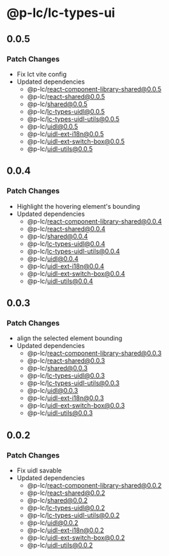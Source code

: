 # @p-lc/lc-types-ui

## 0.0.5

### Patch Changes

- Fix lct vite config
- Updated dependencies
  - @p-lc/react-component-library-shared@0.0.5
  - @p-lc/react-shared@0.0.5
  - @p-lc/shared@0.0.5
  - @p-lc/lc-types-uidl@0.0.5
  - @p-lc/lc-types-uidl-utils@0.0.5
  - @p-lc/uidl@0.0.5
  - @p-lc/uidl-ext-i18n@0.0.5
  - @p-lc/uidl-ext-switch-box@0.0.5
  - @p-lc/uidl-utils@0.0.5

## 0.0.4

### Patch Changes

- Highlight the hovering element's bounding
- Updated dependencies
  - @p-lc/react-component-library-shared@0.0.4
  - @p-lc/react-shared@0.0.4
  - @p-lc/shared@0.0.4
  - @p-lc/lc-types-uidl@0.0.4
  - @p-lc/lc-types-uidl-utils@0.0.4
  - @p-lc/uidl@0.0.4
  - @p-lc/uidl-ext-i18n@0.0.4
  - @p-lc/uidl-ext-switch-box@0.0.4
  - @p-lc/uidl-utils@0.0.4

## 0.0.3

### Patch Changes

- align the selected element bounding
- Updated dependencies
  - @p-lc/react-component-library-shared@0.0.3
  - @p-lc/react-shared@0.0.3
  - @p-lc/shared@0.0.3
  - @p-lc/lc-types-uidl@0.0.3
  - @p-lc/lc-types-uidl-utils@0.0.3
  - @p-lc/uidl@0.0.3
  - @p-lc/uidl-ext-i18n@0.0.3
  - @p-lc/uidl-ext-switch-box@0.0.3
  - @p-lc/uidl-utils@0.0.3

## 0.0.2

### Patch Changes

- Fix uidl savable
- Updated dependencies
  - @p-lc/react-component-library-shared@0.0.2
  - @p-lc/react-shared@0.0.2
  - @p-lc/shared@0.0.2
  - @p-lc/lc-types-uidl@0.0.2
  - @p-lc/lc-types-uidl-utils@0.0.2
  - @p-lc/uidl@0.0.2
  - @p-lc/uidl-ext-i18n@0.0.2
  - @p-lc/uidl-ext-switch-box@0.0.2
  - @p-lc/uidl-utils@0.0.2
